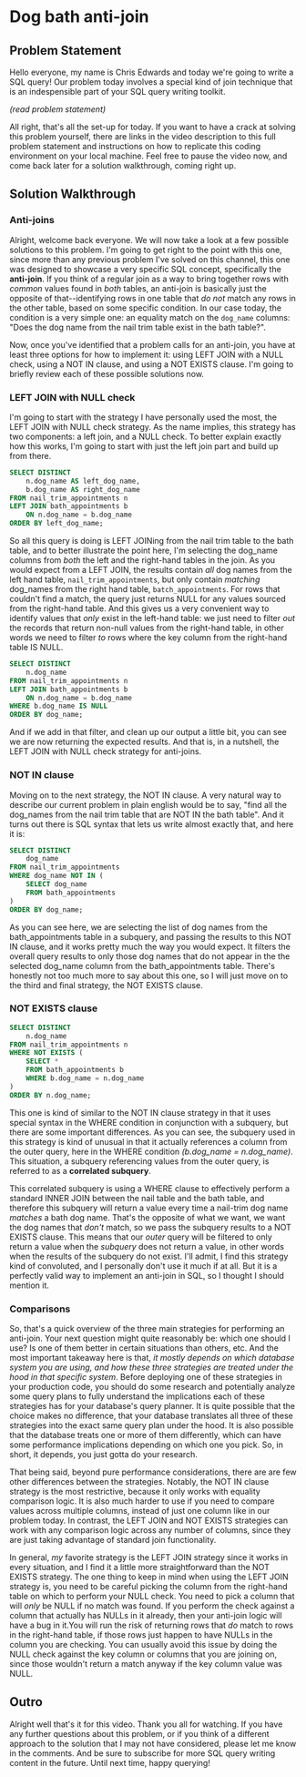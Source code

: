 # Dog bath anti-join

## Problem Statement
Hello everyone, my name is Chris Edwards and today we're going to write a SQL
query! Our problem today involves a special kind of join technique that is
an indespensible part of your SQL query writing toolkit.

*(read problem statement)*

All right, that's all the set-up for today. If you want to have a crack at solving
this problem yourself, there are links in the video description to this full problem
statement and instructions on how to replicate this coding environment on your
local machine. Feel free to pause the video now, and come back later for a solution
walkthrough, coming right up.

## Solution Walkthrough

### Anti-joins
Alright, welcome back everyone. We will now take a look at a few possible solutions
to this problem. I'm going to get right to the point with this one, since more
than any previous problem I've solved on this channel, this one was designed to
showcase a very specific SQL concept, specifically the **anti-join**.
If you think of a regular join as a way to bring together rows with *common* values
found in *both* tables, an anti-join is basically just the opposite of that--identifying
rows in one table that *do not* match any rows in the other table, based on some
specific condition. In our case today, the condition is a very simple one: an
equality match on the `dog_name` columns: "Does the dog name from the nail trim
table exist in the bath table?".

Now, once you've identified that a problem calls for an anti-join, you have at
least three options for how to implement it: using LEFT JOIN with a NULL check,
using a NOT IN clause, and using a NOT EXISTS clause. I'm going to briefly review
each of these possible solutions now.

### LEFT JOIN with NULL check
I'm going to start with the strategy I have personally used the most, the LEFT
JOIN with NULL check strategy. As the name implies, this strategy has two
components: a left join, and a NULL check. To better explain exactly how this
works, I'm going to start with just the left join part and build up from there.
```sql
SELECT DISTINCT
	n.dog_name AS left_dog_name,
	b.dog_name AS right_dog_name
FROM nail_trim_appointments n
LEFT JOIN bath_appointments b
	ON n.dog_name = b.dog_name
ORDER BY left_dog_name;
```
So all this query is doing is LEFT JOINing from the nail trim table to the bath
table, and to better illustrate the point here, I'm selecting the dog_name columns
from *both* the left and the right-hand tables in the join. As you would expect
from a LEFT JOIN, the results contain *all* dog
names from the left hand table, `nail_trim_appointments`, but only contain *matching*
dog_names from the right hand table, `batch_appointments`. For rows that couldn't
find a match, the query just returns NULL for any values sourced from the
right-hand table. And this gives us a very convenient way to identify values
that *only* exist in the left-hand table: we just need to filter *out* the records
that return non-null values from the right-hand table, in other words we need to
filter *to* rows where the key column from the right-hand table IS NULL.
```sql
SELECT DISTINCT
	n.dog_name
FROM nail_trim_appointments n
LEFT JOIN bath_appointments b
	ON n.dog_name = b.dog_name
WHERE b.dog_name IS NULL
ORDER BY dog_name;
```
And if we add in that filter, and clean up our output a little bit, you can see
we are now returning the expected results. And that is, in a nutshell, the LEFT
JOIN with NULL check strategy for anti-joins.

### NOT IN clause
Moving on to the next strategy, the NOT IN clause. A very natural way to describe
our current problem in plain english would be to say, "find all the dog_names
from the nail trim table that are NOT IN the bath table". And it turns out there
is SQL syntax that lets us write almost exactly that, and here it is:
```sql
SELECT DISTINCT
	dog_name
FROM nail_trim_appointments
WHERE dog_name NOT IN (
	SELECT dog_name
	FROM bath_appointments
)
ORDER BY dog_name;
```
As you can see here, we are selecting the list of dog names from the bath_appointments
table in a subquery, and passing the results to this NOT IN clause, and it works
pretty much the way you would expect. It filters the overall query results to only
those dog names that do not appear in the the selected dog_name column from the
bath_appointments table. There's honestly not too much more to say about this one,
so I will just move on to the third and final strategy, the NOT EXISTS clause.

### NOT EXISTS clause
```sql
SELECT DISTINCT
	n.dog_name
FROM nail_trim_appointments n
WHERE NOT EXISTS (
	SELECT *
	FROM bath_appointments b
	WHERE b.dog_name = n.dog_name
)
ORDER BY n.dog_name;
```
This one is kind of similar to the NOT IN clause strategy in that it uses special
syntax in the WHERE condition in conjunction with a subquery, but there are some
important differences. As you can see, the subquery used in this strategy is kind
of unusual in that it actually references a column from the outer query, here
in the WHERE condition *(b.dog_name = n.dog_name)*. This situation, a subquery
referencing values from the outer query, is referred to as a **correlated subquery**.

This correlated subquery is using a WHERE clause to effectively perform a standard INNER JOIN between
the nail table and the bath table, and therefore this subquery will return a value
every time a nail-trim dog name *matches* a bath dog name. That's the opposite
of what we want, we want the dog names that *don't* match, so we pass the subquery
results to a NOT EXISTS clause. This means that our *outer* query will be filtered
to only return a value when the *subquery* does not return a value, in other words
when the results of the subquery do not exist. I'll admit, I find this strategy
kind of convoluted, and I personally don't use it much if at all. But it is a perfectly
valid way to implement an anti-join in SQL, so I thought I should mention it.

### Comparisons
So, that's a quick overview of the three main strategies for performing an anti-join.
Your next question might quite reasonably be: which one should I use? Is one of them
better in certain situations than others, etc. And the most important takeaway here
is that, *it mostly depends on which database system you are using, and how these
three strategies are treated under the hood in that specific system*. Before deploying
one of these strategies in your production code, you should do some research and
potentially analyze some query plans to fully understand the implications each
of these strategies has for your database's query planner. It is quite possible
that the choice makes no difference, that your database translates all three of
these strategies into the exact same query plan under the hood. It is also possible
that the database treats one or more of them differently, which can have some
performance implications depending on which one you pick. So, in short, it depends,
you just gotta do your research.

That being said, beyond pure performance considerations, there are are few other
differences between the strategies. Notably, the NOT IN clause strategy is the most
restrictive, because it only works with equality comparison logic. It is also much
harder to use if you need to compare values across multiple columns, instead of
just one column like in our problem today. In contrast, the LEFT JOIN and NOT EXISTS
strategies can work with any comparison logic across any number of columns, since
they are just taking advantage of standard join functionality.

In general, *my* favorite strategy is the LEFT JOIN strategy since it works in
every situation, and I find it a little more straightforward than the NOT EXISTS
strategy. The one thing to keep in mind when using the LEFT JOIN strategy is, you
need to be careful picking the column from the right-hand table on which to perform
your NULL check. You need to pick a column that will *only* be NULL if no match was
found. If you perform the check against a column that actually has NULLs in it
already, then your anti-join logic will have a bug in it.You will run the risk of
returning rows that *do* match to rows in the right-hand table, if those rows
just happen to have NULLs in the column you are checking. You can usually avoid
this issue by doing the NULL check against the key column or columns that you are
joining on, since those wouldn't return a match anyway if the key column value
was NULL.

## Outro
Alright well that's it for this video. Thank you all for watching. If you have any
further questions about this problem, or if you think of a different approach to the
solution that I may not have considered, please let me know in the comments. And
be sure to subscribe for more SQL query writing content in the future. Until next time,
happy querying!

